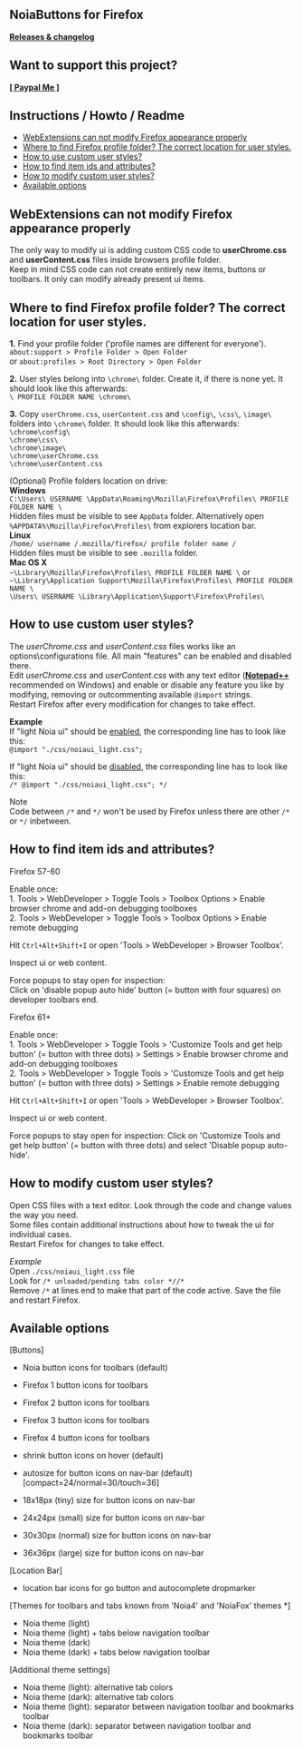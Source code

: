 ## NoiaButtons for Firefox

**[Releases & changelog](https://github.com/Aris-t2/Noiabuttons/releases)**

## Want to support this project?

**[[ Paypal Me ]](https://www.paypal.me/tkpay)**  

## Instructions / Howto / Readme

- [WebExtensions can not modify Firefox appearance properly](#webextensions-can-not-modify-firefox-appearance-properly)  
- [Where to find Firefox profile folder? The correct location for user styles.](#where-to-find-firefox-profile-folder-the-correct-location-for-user-styles)  
- [How to use custom user styles?](#how-to-use-custom-user-styles)  
- [How to find item ids and attributes?](#how-to-find-item-ids-and-attributes)  
- [How to modify custom user styles?](#how-to-modify-custom-user-styles)  
- [Available options](#available-options)  

## WebExtensions can not modify Firefox appearance properly

The only way to modify ui is adding custom CSS code to **userChrome.css** and **userContent.css** files inside browsers profile folder.  
Keep in mind CSS code can not create entirely new items, buttons or toolbars. It only can modify already present ui items.  

## Where to find Firefox profile folder? The correct location for user styles.

**1.** Find your profile folder ('profile names are different for everyone').  
`about:support > Profile Folder > Open Folder`  
or `about:profiles > Root Directory > Open Folder`  

**2.** User styles belong into `\chrome\` folder. Create it, if there is none yet. It should look like this afterwards:  
`\ PROFILE FOLDER NAME \chrome\`  

**3.** Copy `userChrome.css`, `userContent.css` and `\config\`, `\css\`, `\image\` folders into `\chrome\` folder. It should look like this afterwards:  
`\chrome\config\`  
`\chrome\css\`  
`\chrome\image\`  
`\chrome\userChrome.css`  
`\chrome\userContent.css`  

(Optional) Profile folders location on drive:  
**Windows**  
`C:\Users\ USERNAME \AppData\Roaming\Mozilla\Firefox\Profiles\ PROFILE FOLDER NAME \`  
Hidden files must be visible to see `AppData` folder. Alternatively open `%APPDATA%\Mozilla\Firefox\Profiles\` from explorers location bar.  
**Linux**  
`/home/ username /.mozilla/firefox/ profile folder name /`  
Hidden files must be visible to see `.mozilla` folder.  
**Mac OS X**  
`~\Library\Mozilla\Firefox\Profiles\ PROFILE FOLDER NAME \` or  
`~\Library\Application Support\Mozilla\Firefox\Profiles\ PROFILE FOLDER NAME \`  
`\Users\ USERNAME \Library\Application\Support\Firefox\Profiles\`  

## How to use custom user styles?

The _userChrome.css_ and _userContent.css_ files works like an options\configurations file. All main "features" can be enabled and disabled there.  
Edit _userChrome.css_ and _userContent.css_ with any text editor (**[Notepad++](https://notepad-plus-plus.org/download/)** recommended on Windows) and enable or disable any feature you like by modifying, removing or outcommenting available `@import` strings.  
Restart Firefox after every modification for changes to take effect.  

**Example**  
If "light Noia ui" should be <u>enabled</u>, the corresponding line has to look like this:  
`@import "./css/noiaui_light.css";`  

If "light Noia ui" should be <u>disabled</u>, the corresponding line has to look like this:  
`/* @import "./css/noiaui_light.css"; */`  

Note  
Code between `/*` and `*/` won't be used by Firefox unless there are other `/*` or `*/` inbetween.  

## How to find item ids and attributes?

Firefox 57-60  

Enable once:  
1\. Tools > WebDeveloper > Toggle Tools > Toolbox Options > Enable browser chrome and add-on debugging toolboxes  
2\. Tools > WebDeveloper > Toggle Tools > Toolbox Options > Enable remote debugging  

Hit `Ctrl+Alt+Shift+I` or open 'Tools > WebDeveloper > Browser Toolbox'.  

Inspect ui or web content.  

Force popups to stay open for inspection:  
Click on 'disable popup auto hide' button (= button with four squares) on developer toolbars end.  

Firefox 61+  

Enable once:  
1\. Tools > WebDeveloper > Toggle Tools > 'Customize Tools and get help button' (= button with three dots) > Settings > Enable browser chrome and add-on debugging toolboxes  
2\. Tools > WebDeveloper > Toggle Tools > 'Customize Tools and get help button' (= button with three dots) > Settings > Enable remote debugging  

Hit `Ctrl+Alt+Shift+I` or open 'Tools > WebDeveloper > Browser Toolbox'.  

Inspect ui or web content.  

Force popups to stay open for inspection: 
Click on 'Customize Tools and get help button' (= button with three dots) and select 'Disable popup auto-hide'.  

## How to modify custom user styles?

Open CSS files with a text editor. Look through the code and change values the way you need.  
Some files contain additional instructions about how to tweak the ui for individual cases.  
Restart Firefox for changes to take effect.  

_Example_  
Open `./css/noiaui_light.css` file  
Look for `/* unloaded/pending tabs color *//*`  
Remove `/*` at lines end to make that part of the code active. Save the file and restart Firefox.  


## Available options

[Buttons]  
- Noia button icons for toolbars (default)  
- Firefox 1 button icons for toolbars  
- Firefox 2 button icons for toolbars  
- Firefox 3 button icons for toolbars  
- Firefox 4 button icons for toolbars  
  
- shrink button icons on hover (default)  
  
- autosize for button icons on nav-bar (default) [compact=24/normal=30/touch=36]  
- 18x18px (tiny) size for button icons on nav-bar  
- 24x24px (small) size for button icons on nav-bar  
- 30x30px (normal) size for button icons on nav-bar  
- 36x36px (large) size for button icons on nav-bar  
  
[Location Bar]  
- location bar icons for go button and autocomplete dropmarker
  
[Themes for toolbars and tabs known from 'Noia4' and 'NoiaFox' themes *]  
- Noia theme (light)  
- Noia theme (light) + tabs below navigation toolbar  
- Noia theme (dark)  
- Noia theme (dark) + tabs below navigation toolbar  
  
[Additional theme settings]  
- Noia theme (light): alternative tab colors  
- Noia theme (dark): alternative tab colors  
- Noia theme (light): separator between navigation toolbar and bookmarks toolbar  
- Noia theme (dark): separator between navigation toolbar and bookmarks toolbar  
